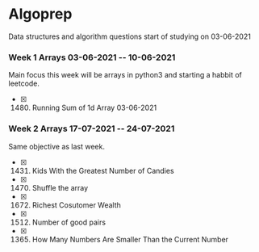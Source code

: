# Algoprep
Data structures and algorithm questions start of studying on 03-06-2021
### Week 1 Arrays 03-06-2021 -- 10-06-2021
Main focus this week will be arrays in python3 and starting a habbit of leetcode.
- [x] 1480. Running Sum of 1d Array 03-06-2021 
### Week 2 Arrays 17-07-2021 -- 24-07-2021
Same objective as last week.
- [x] 1431. Kids With the Greatest Number of Candies
- [x] 1470. Shuffle the array
- [x] 1672. Richest Cosutomer Wealth 
- [x] 1512. Number of good pairs
- [x] 1365. How Many Numbers Are Smaller Than the Current Number
